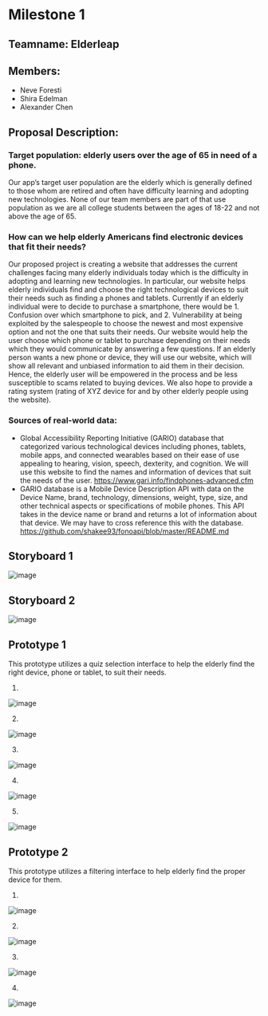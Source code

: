 # Milestone 1

## Teamname:  Elderleap
## Members:
* Neve Foresti
* Shira Edelman
* Alexander Chen

## Proposal Description:
### Target population: elderly users over the age of 65 in need of a phone. 
Our app’s target user population are the elderly which is generally defined to those whom are retired and often have difficulty learning and adopting new technologies. None of our team members are part of that use population as we are all college students between the ages of 18-22 and not above the age of 65. 
### How can we help elderly Americans find electronic devices that fit their needs?
Our proposed project is creating a website that addresses the current challenges facing many elderly individuals today which is the difficulty in adopting and learning new technologies. In particular, our website helps elderly individuals find and choose the right technological devices to suit their needs such as finding a phones and tablets. Currently if an elderly individual were to decide to purchase a smartphone, there would be 1. Confusion over which smartphone to pick, and 2. Vulnerability at being exploited by the salespeople to choose the newest and most expensive option and not the one that suits their needs. Our website would help the user choose which phone or tablet to purchase depending on their needs which they would communicate by answering a few questions. If an elderly person wants a new phone or device, they will use our website, which will show all relevant and unbiased information to aid them in their decision. Hence, the elderly user will be empowered in the process and be less susceptible to scams related to buying devices. We also hope to provide a rating system (rating of XYZ device for and by other elderly people using the website).

### Sources of real-world data:
* Global Accessibility Reporting Initiative (GARIO) database that categorized various technological devices including phones, tablets, mobile apps, and connected wearables based on their ease of use appealing to hearing, vision, speech, dexterity, and cognition. We will use this website to find the names and information of devices that suit the needs of the user. https://www.gari.info/findphones-advanced.cfm
* GARIO database is a Mobile Device Description API with data on the Device Name, brand, technology, dimensions, weight, type, size, and other technical aspects or specifications of mobile phones. This API takes in the device name or brand and returns a lot of information about that device. We may have to cross reference this with the database. https://github.com/shakee93/fonoapi/blob/master/README.md


## Storyboard 1
![image](https://drive.google.com/uc?export=view&id=1qxKIzjWPSg2il5PQcXeFyAbZYDrhQnLp)

## Storyboard 2
![image](https://drive.google.com/uc?export=view&id=1LB6WDsUUU7hArBZBhu_zmosoqGUyo8yC)


## Prototype 1
This prototype utilizes a quiz selection interface to help the elderly find the right device, phone or tablet, to suit their needs. 

1. 
![image](https://drive.google.com/uc?export=view&id=1vkJysQpBWe0lSBDjYg1nLdEb-wX4XTp3)

2. 
![image](https://drive.google.com/uc?export=view&id=1ag_TX11I6EsNHC5jlGAMKipOTczqTL-q)

3. 
![image](https://drive.google.com/uc?export=view&id=1VjdUTOnkajf4dh-eE5aoDWCaZp5Z0UF1)

4. 
![image](https://drive.google.com/uc?export=view&id=1lTZ1JLrRTTojk6OMfH9_oXv5Jv-BVYl0)

5. 
![image](https://drive.google.com/uc?export=view&id=1PnWn_I202kAOjiPI0RcpOFVigIT4acsv)


## Prototype 2
This prototype utilizes a filtering interface to help elderly find the proper device for them.

1. 
![image](https://drive.google.com/uc?export=view&id=1-1wY3prA-yIh-Z5mFoqgr6AAkOYT3ukt)

2. 
![image](https://drive.google.com/uc?export=view&id=1jKKqbvBvTDy1kmyYotwohVpxCfQdM3WR)

3. 
![image](https://drive.google.com/uc?export=view&id=1YAFou5LLoKZesqAbczK9aonF-qoOWB09)

4. 
![image](https://drive.google.com/uc?export=view&id=1f9DDP7EP27WnfIRRloEL-5jaK-hYaH-r)
